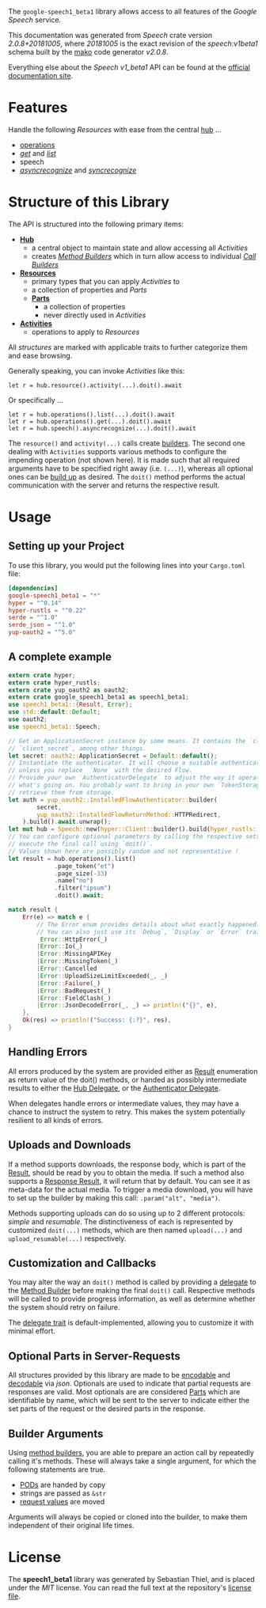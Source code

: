 <!---
DO NOT EDIT !
This file was generated automatically from 'src/mako/api/README.md.mako'
DO NOT EDIT !
-->
The `google-speech1_beta1` library allows access to all features of the *Google Speech* service.

This documentation was generated from *Speech* crate version *2.0.8+20181005*, where *20181005* is the exact revision of the *speech:v1beta1* schema built by the [mako](http://www.makotemplates.org/) code generator *v2.0.8*.

Everything else about the *Speech* *v1_beta1* API can be found at the
[official documentation site](https://cloud.google.com/speech-to-text/docs/quickstart-protocol).
# Features

Handle the following *Resources* with ease from the central [hub](https://docs.rs/google-speech1_beta1/2.0.8+20181005/google_speech1_beta1/Speech) ... 

* [operations](https://docs.rs/google-speech1_beta1/2.0.8+20181005/google_speech1_beta1/api::Operation)
 * [*get*](https://docs.rs/google-speech1_beta1/2.0.8+20181005/google_speech1_beta1/api::OperationGetCall) and [*list*](https://docs.rs/google-speech1_beta1/2.0.8+20181005/google_speech1_beta1/api::OperationListCall)
* speech
 * [*asyncrecognize*](https://docs.rs/google-speech1_beta1/2.0.8+20181005/google_speech1_beta1/api::SpeechAsyncrecognizeCall) and [*syncrecognize*](https://docs.rs/google-speech1_beta1/2.0.8+20181005/google_speech1_beta1/api::SpeechSyncrecognizeCall)




# Structure of this Library

The API is structured into the following primary items:

* **[Hub](https://docs.rs/google-speech1_beta1/2.0.8+20181005/google_speech1_beta1/Speech)**
    * a central object to maintain state and allow accessing all *Activities*
    * creates [*Method Builders*](https://docs.rs/google-speech1_beta1/2.0.8+20181005/google_speech1_beta1/client::MethodsBuilder) which in turn
      allow access to individual [*Call Builders*](https://docs.rs/google-speech1_beta1/2.0.8+20181005/google_speech1_beta1/client::CallBuilder)
* **[Resources](https://docs.rs/google-speech1_beta1/2.0.8+20181005/google_speech1_beta1/client::Resource)**
    * primary types that you can apply *Activities* to
    * a collection of properties and *Parts*
    * **[Parts](https://docs.rs/google-speech1_beta1/2.0.8+20181005/google_speech1_beta1/client::Part)**
        * a collection of properties
        * never directly used in *Activities*
* **[Activities](https://docs.rs/google-speech1_beta1/2.0.8+20181005/google_speech1_beta1/client::CallBuilder)**
    * operations to apply to *Resources*

All *structures* are marked with applicable traits to further categorize them and ease browsing.

Generally speaking, you can invoke *Activities* like this:

```Rust,ignore
let r = hub.resource().activity(...).doit().await
```

Or specifically ...

```ignore
let r = hub.operations().list(...).doit().await
let r = hub.operations().get(...).doit().await
let r = hub.speech().asyncrecognize(...).doit().await
```

The `resource()` and `activity(...)` calls create [builders][builder-pattern]. The second one dealing with `Activities` 
supports various methods to configure the impending operation (not shown here). It is made such that all required arguments have to be 
specified right away (i.e. `(...)`), whereas all optional ones can be [build up][builder-pattern] as desired.
The `doit()` method performs the actual communication with the server and returns the respective result.

# Usage

## Setting up your Project

To use this library, you would put the following lines into your `Cargo.toml` file:

```toml
[dependencies]
google-speech1_beta1 = "*"
hyper = "^0.14"
hyper-rustls = "^0.22"
serde = "^1.0"
serde_json = "^1.0"
yup-oauth2 = "^5.0"
```

## A complete example

```Rust
extern crate hyper;
extern crate hyper_rustls;
extern crate yup_oauth2 as oauth2;
extern crate google_speech1_beta1 as speech1_beta1;
use speech1_beta1::{Result, Error};
use std::default::Default;
use oauth2;
use speech1_beta1::Speech;

// Get an ApplicationSecret instance by some means. It contains the `client_id` and 
// `client_secret`, among other things.
let secret: oauth2::ApplicationSecret = Default::default();
// Instantiate the authenticator. It will choose a suitable authentication flow for you, 
// unless you replace  `None` with the desired Flow.
// Provide your own `AuthenticatorDelegate` to adjust the way it operates and get feedback about 
// what's going on. You probably want to bring in your own `TokenStorage` to persist tokens and
// retrieve them from storage.
let auth = yup_oauth2::InstalledFlowAuthenticator::builder(
        secret,
        yup_oauth2::InstalledFlowReturnMethod::HTTPRedirect,
    ).build().await.unwrap();
let mut hub = Speech::new(hyper::Client::builder().build(hyper_rustls::HttpsConnector::with_native_roots()), auth);
// You can configure optional parameters by calling the respective setters at will, and
// execute the final call using `doit()`.
// Values shown here are possibly random and not representative !
let result = hub.operations().list()
             .page_token("et")
             .page_size(-33)
             .name("no")
             .filter("ipsum")
             .doit().await;

match result {
    Err(e) => match e {
        // The Error enum provides details about what exactly happened.
        // You can also just use its `Debug`, `Display` or `Error` traits
         Error::HttpError(_)
        |Error::Io(_)
        |Error::MissingAPIKey
        |Error::MissingToken(_)
        |Error::Cancelled
        |Error::UploadSizeLimitExceeded(_, _)
        |Error::Failure(_)
        |Error::BadRequest(_)
        |Error::FieldClash(_)
        |Error::JsonDecodeError(_, _) => println!("{}", e),
    },
    Ok(res) => println!("Success: {:?}", res),
}

```
## Handling Errors

All errors produced by the system are provided either as [Result](https://docs.rs/google-speech1_beta1/2.0.8+20181005/google_speech1_beta1/client::Result) enumeration as return value of
the doit() methods, or handed as possibly intermediate results to either the 
[Hub Delegate](https://docs.rs/google-speech1_beta1/2.0.8+20181005/google_speech1_beta1/client::Delegate), or the [Authenticator Delegate](https://docs.rs/yup-oauth2/*/yup_oauth2/trait.AuthenticatorDelegate.html).

When delegates handle errors or intermediate values, they may have a chance to instruct the system to retry. This 
makes the system potentially resilient to all kinds of errors.

## Uploads and Downloads
If a method supports downloads, the response body, which is part of the [Result](https://docs.rs/google-speech1_beta1/2.0.8+20181005/google_speech1_beta1/client::Result), should be
read by you to obtain the media.
If such a method also supports a [Response Result](https://docs.rs/google-speech1_beta1/2.0.8+20181005/google_speech1_beta1/client::ResponseResult), it will return that by default.
You can see it as meta-data for the actual media. To trigger a media download, you will have to set up the builder by making
this call: `.param("alt", "media")`.

Methods supporting uploads can do so using up to 2 different protocols: 
*simple* and *resumable*. The distinctiveness of each is represented by customized 
`doit(...)` methods, which are then named `upload(...)` and `upload_resumable(...)` respectively.

## Customization and Callbacks

You may alter the way an `doit()` method is called by providing a [delegate](https://docs.rs/google-speech1_beta1/2.0.8+20181005/google_speech1_beta1/client::Delegate) to the 
[Method Builder](https://docs.rs/google-speech1_beta1/2.0.8+20181005/google_speech1_beta1/client::CallBuilder) before making the final `doit()` call. 
Respective methods will be called to provide progress information, as well as determine whether the system should 
retry on failure.

The [delegate trait](https://docs.rs/google-speech1_beta1/2.0.8+20181005/google_speech1_beta1/client::Delegate) is default-implemented, allowing you to customize it with minimal effort.

## Optional Parts in Server-Requests

All structures provided by this library are made to be [encodable](https://docs.rs/google-speech1_beta1/2.0.8+20181005/google_speech1_beta1/client::RequestValue) and 
[decodable](https://docs.rs/google-speech1_beta1/2.0.8+20181005/google_speech1_beta1/client::ResponseResult) via *json*. Optionals are used to indicate that partial requests are responses 
are valid.
Most optionals are are considered [Parts](https://docs.rs/google-speech1_beta1/2.0.8+20181005/google_speech1_beta1/client::Part) which are identifiable by name, which will be sent to 
the server to indicate either the set parts of the request or the desired parts in the response.

## Builder Arguments

Using [method builders](https://docs.rs/google-speech1_beta1/2.0.8+20181005/google_speech1_beta1/client::CallBuilder), you are able to prepare an action call by repeatedly calling it's methods.
These will always take a single argument, for which the following statements are true.

* [PODs][wiki-pod] are handed by copy
* strings are passed as `&str`
* [request values](https://docs.rs/google-speech1_beta1/2.0.8+20181005/google_speech1_beta1/client::RequestValue) are moved

Arguments will always be copied or cloned into the builder, to make them independent of their original life times.

[wiki-pod]: http://en.wikipedia.org/wiki/Plain_old_data_structure
[builder-pattern]: http://en.wikipedia.org/wiki/Builder_pattern
[google-go-api]: https://github.com/google/google-api-go-client

# License
The **speech1_beta1** library was generated by Sebastian Thiel, and is placed 
under the *MIT* license.
You can read the full text at the repository's [license file][repo-license].

[repo-license]: https://github.com/Byron/google-apis-rsblob/main/LICENSE.md
